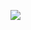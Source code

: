 ![](https://github.com/Roberto-deP-Martins/Exercicios-do-Beecrowd-URI-em-Python/blob/main/bannerKotlin.png)
